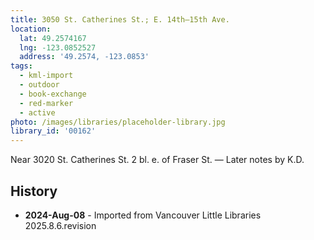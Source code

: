 ```yaml
---
title: 3050 St. Catherines St.; E. 14th—15th Ave.
location:
  lat: 49.2574167
  lng: -123.0852527
  address: '49.2574, -123.0853'
tags:
  - kml-import
  - outdoor
  - book-exchange
  - red-marker
  - active
photo: /images/libraries/placeholder-library.jpg
library_id: '00162'
---
```

Near 3020 St. Catherines St.
 2 bl. e. of Fraser St.
— Later notes by K.D.

## History
- **2024-Aug-08** - Imported from Vancouver Little Libraries 2025.8.6.revision
